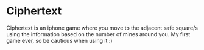 Ciphertext
==========

Ciphertext is an iphone game where you move to the adjacent safe square/s using the information based on the number of mines around you. My first game ever, so be cautious when using it :)